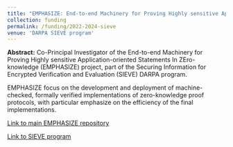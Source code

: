 ```yaml
---
title: "EMPHASIZE: End-to-end Machinery for Proving Highly sensitive Application-oriented Statements In ZEro-knowledge"
collection: funding
permalink: /funding/2022-2024-sieve
venue: 'DARPA SIEVE program'
---
```

**Abstract:** Co-Principal Investigator of the End-to-end Machinery for Proving Highly sensitive Application-oriented Statements In ZEro-knowledge (EMPHASIZE) project, part of the Securing Information for Encrypted Verification and Evaluation (SIEVE) DARPA program.

EMPHASIZE focus on the development and deployment of machine-checked, formally verified implementations of zero-knowledge proof protocols, with particular emphasize on the efficiency of the final implementations.

[Link to main EMPHASIZE repository](https://github.com/SRI-CSL/high-assurance-crypto)

[Link to SIEVE program](https://www.darpa.mil/program/securing-information-for-encrypted-verification-and-evaluation)

